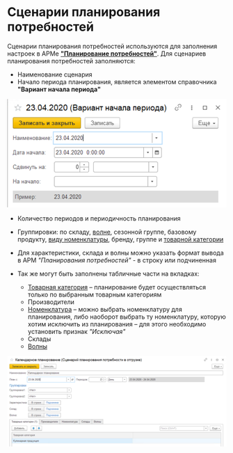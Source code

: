 # Сценарии планирования потребностей

Сценарии планирования потребностей используются для заполнения настроек в АРМе [**"Планирование потребностей"**](NeedsPlanning.md). Для сценариев планирования потребностей заполняются:

- Наименование сценария
- Начало периода планирования, является элементом справочника **"Вариант начала периода"**

[![1][1]][1]

- Количество периодов и периодичность планирования
- Группировки: по складу, [волне](../Cutting/Waves.md), сезонной группе, базовому продукту, [виду номенклатуры](../CommonInformation/KindOfNomenclature.md), бренду, группе и [товарной категории](../CommonInformation/РroductCategory.md)
- Для характеристики, склада и волны можно указать формат вывода в АРМ *"Планирования потребностей"* - в строку или подчиненная
- Так же могут быть заполнены табличные части на вкладках:

    - [Товарная категория](../CommonInformation/РroductCategory.md) – планирование будет осуществляться только по выбранным товарным категориям
    - Производители
    - [Номенклатура](../CommonInformation/Nomenclature.md) – можно выбрать номенклатуру для планирования, либо наоборот выбрать ту номенклатуру, которую хотим исключить из планирования – для этого необходимо установить признак *"Исключая"*
    - Склады
    - [Волны](../Cutting/Waves.md)

[![2][2]][2]

[1]: NeedsPlanningScenarios.assets/1.png
[2]: NeedsPlanningScenarios.assets/2.png
